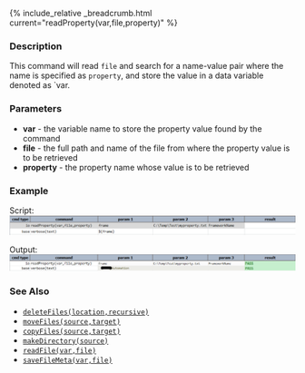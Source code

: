 {% include_relative _breadcrumb.html current="readProperty(var,file,property)" %}


### Description
This command will read `file` and search for a name-value pair where the name is specified as `property`, and store the
value in a data variable denoted as `var.
    

### Parameters
- **var** \- the variable name to store the property value found by the command
- **file** \- the full path and name of the file from where the property value is to be retrieved
- **property** \- the property name whose value is to be retrieved


### Example
Script:<br/>
![script](image/readProperty_01.png)

Output:<br/>
![output](image/readProperty_02.png)


### See Also
- [`deleteFiles(location,recursive)`](deleteFiles(location,recursive))
- [`moveFiles(source,target)`](moveFiles(source,target))
- [`copyFiles(source,target)`](copyFiles(source,target))
- [`makeDirectory(source)`](makeDirectory(source))
- [`readFile(var,file)`](readFile(var,file))
- [`saveFileMeta(var,file)`](saveFileMeta(var,file))
